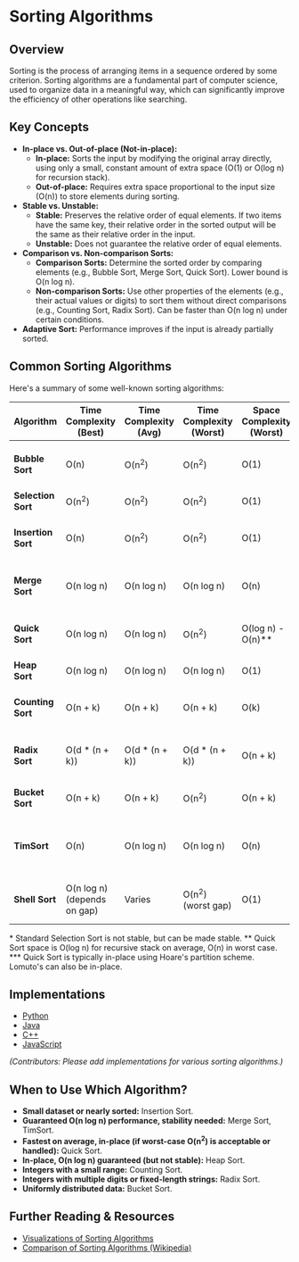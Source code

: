 # Sorting Algorithms

## Overview

Sorting is the process of arranging items in a sequence ordered by some criterion. Sorting algorithms are a fundamental part of computer science, used to organize data in a meaningful way, which can significantly improve the efficiency of other operations like searching.

## Key Concepts

*   **In-place vs. Out-of-place (Not-in-place):**
    *   **In-place:** Sorts the input by modifying the original array directly, using only a small, constant amount of extra space (O(1) or O(log n) for recursion stack).
    *   **Out-of-place:** Requires extra space proportional to the input size (O(n)) to store elements during sorting.
*   **Stable vs. Unstable:**
    *   **Stable:** Preserves the relative order of equal elements. If two items have the same key, their relative order in the sorted output will be the same as their relative order in the input.
    *   **Unstable:** Does not guarantee the relative order of equal elements.
*   **Comparison vs. Non-comparison Sorts:**
    *   **Comparison Sorts:** Determine the sorted order by comparing elements (e.g., Bubble Sort, Merge Sort, Quick Sort). Lower bound is O(n log n).
    *   **Non-comparison Sorts:** Use other properties of the elements (e.g., their actual values or digits) to sort them without direct comparisons (e.g., Counting Sort, Radix Sort). Can be faster than O(n log n) under certain conditions.
*   **Adaptive Sort:** Performance improves if the input is already partially sorted.

## Common Sorting Algorithms

Here's a summary of some well-known sorting algorithms:

| Algorithm        | Time Complexity (Best) | Time Complexity (Avg) | Time Complexity (Worst) | Space Complexity (Worst) | Stable | In-place | Notes                                       |
|------------------|------------------------|-----------------------|-------------------------|--------------------------|--------|----------|---------------------------------------------|
| **Bubble Sort**  | O(n)                   | O(n<sup>2</sup>)      | O(n<sup>2</sup>)        | O(1)                     | Yes    | Yes      | Simple, inefficient for large datasets.     |
| **Selection Sort**| O(n<sup>2</sup>)       | O(n<sup>2</sup>)      | O(n<sup>2</sup>)        | O(1)                     | No\*   | Yes      | Simple, inefficient.                        |
| **Insertion Sort**| O(n)                   | O(n<sup>2</sup>)      | O(n<sup>2</sup>)        | O(1)                     | Yes    | Yes      | Efficient for small or nearly sorted data.  |
| **Merge Sort**   | O(n log n)             | O(n log n)            | O(n log n)              | O(n)                     | Yes    | No       | Divide and conquer, consistent performance. |
| **Quick Sort**   | O(n log n)             | O(n log n)            | O(n<sup>2</sup>)        | O(log n) - O(n)\*\*    | No     | Yes\*\*\*| Divide and conquer, often faster in practice.|
| **Heap Sort**    | O(n log n)             | O(n log n)            | O(n log n)              | O(1)                     | No     | Yes      | Uses a binary heap.                         |
| **Counting Sort**| O(n + k)               | O(n + k)              | O(n + k)                | O(k)                     | Yes    | No       | Non-comparison, k is range of input values. |
| **Radix Sort**   | O(d * (n + k))         | O(d * (n + k))        | O(d * (n + k))          | O(n + k)                 | Yes    | No       | Non-comparison, d is digits, k is base.   |
| **Bucket Sort**  | O(n + k)               | O(n + k)              | O(n<sup>2</sup>)        | O(n + k)                 | Yes    | No       | Distributes elements into buckets.          |
| **TimSort**      | O(n)                   | O(n log n)            | O(n log n)              | O(n)                     | Yes    | Yes      | Hybrid (Merge + Insertion), Python/Java default. |
| **Shell Sort**   | O(n log n) (depends on gap) | Varies             | O(n<sup>2</sup>) (worst gap) | O(1)                | No     | Yes      | Improvement over insertion sort.            |

\* Standard Selection Sort is not stable, but can be made stable.
\*\* Quick Sort space is O(log n) for recursive stack on average, O(n) in worst case.
\*\*\* Quick Sort is typically in-place using Hoare's partition scheme. Lomuto's can also be in-place.

## Implementations

*   [Python](./Implementations/Python/)
*   [Java](./Implementations/Java/)
*   [C++](./Implementations/Cpp/)
*   [JavaScript](./Implementations/JavaScript/)

*(Contributors: Please add implementations for various sorting algorithms.)*

## When to Use Which Algorithm?

*   **Small dataset or nearly sorted:** Insertion Sort.
*   **Guaranteed O(n log n) performance, stability needed:** Merge Sort, TimSort.
*   **Fastest on average, in-place (if worst-case O(n<sup>2</sup>) is acceptable or handled):** Quick Sort.
*   **In-place, O(n log n) guaranteed (but not stable):** Heap Sort.
*   **Integers with a small range:** Counting Sort.
*   **Integers with multiple digits or fixed-length strings:** Radix Sort.
*   **Uniformly distributed data:** Bucket Sort.

## Further Reading & Resources

*   [Visualizations of Sorting Algorithms](https://www.toptal.com/developers/sorting-algorithms)
*   [Comparison of Sorting Algorithms (Wikipedia)](https://en.wikipedia.org/wiki/Sorting_algorithm#Comparison_of_algorithms)
